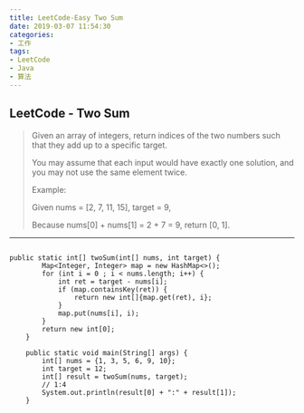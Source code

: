 ```yaml
---
title: LeetCode-Easy Two Sum
date: 2019-03-07 11:54:30
categories:
- 工作
tags:
- LeetCode
- Java
- 算法
---
```


## LeetCode - Two Sum
> Given an array of integers, return indices of the two numbers such that they add up to a specific target.
> 
> You may assume that each input would have exactly one solution, and you may not use the same element twice.
> 
> Example:
> 
> Given nums = [2, 7, 11, 15], target = 9,
> 
> Because nums[0] + nums[1] = 2 + 7 = 9,
> return [0, 1].

---



```

public static int[] twoSum(int[] nums, int target) {
        Map<Integer, Integer> map = new HashMap<>();
        for (int i = 0 ; i < nums.length; i++) {
            int ret = target - nums[i];
            if (map.containsKey(ret)) {
                return new int[]{map.get(ret), i};
            }
            map.put(nums[i], i);
        }
        return new int[0];
    }

    public static void main(String[] args) {
        int[] nums = {1, 3, 5, 6, 9, 10};
        int target = 12;
        int[] result = twoSum(nums, target);
        // 1:4
        System.out.println(result[0] + ":" + result[1]);
    }

```
